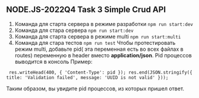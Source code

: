 ## NODE.JS-2022Q4 Task 3 Simple Crud API

1. Команда для старта сервера в режиме разработки
  `npm run start:dev`
2. Команда для стара сервера
  `npm run start:dev`
3. Команда для старта сервера в режиме multi
  `npm run start:multi`
4. Команда для стара тестов
  `npm run test`
  Чтобы протестировать режим multi, добавьте pid( эта переменная есть во всех файлах в routes) переменную в header вместо **application/json**. Pid процессов выводится в консоль
  Пример:
  
  ` 
    res.writeHead(400, { 'Content-Type': pid });
    res.end(JSON.stringify({ title: 'Validation failed', message: 'UUID is not valid' })); 
  `
  
  Таким образом, вы увидите pid процессов, из которых пришел ответ.
